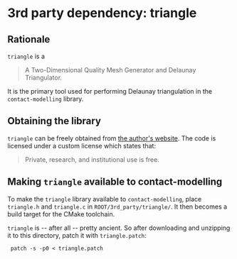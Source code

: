 3rd party dependency: triangle
======================================

Rationale
---------

`triangle` is a 

> A Two-Dimensional Quality Mesh Generator and Delaunay Triangulator.

It is the primary tool used for performing Delaunay triangulation in the
`contact-modelling` library.

Obtaining the library
---------------------

`triangle` can be freely obtained from 
[the author's website](http://www.cs.cmu.edu/~quake/triangle.html). The code is
licensed under a custom license which states that:

> Private, research, and institutional use is free.

Making `triangle` available to contact-modelling
------------------------------------------------

To make the `triangle` library available to `contact-modelling`, place
`triangle.h` and `triangle.c` in `ROOT/3rd_party/triangle/`.
It then becomes a build target for the CMake toolchain.

`triangle` is -- after all -- pretty ancient. So after downloading and unzipping
it to this directory, patch it with `triangle.patch`:

     patch -s -p0 < triangle.patch
